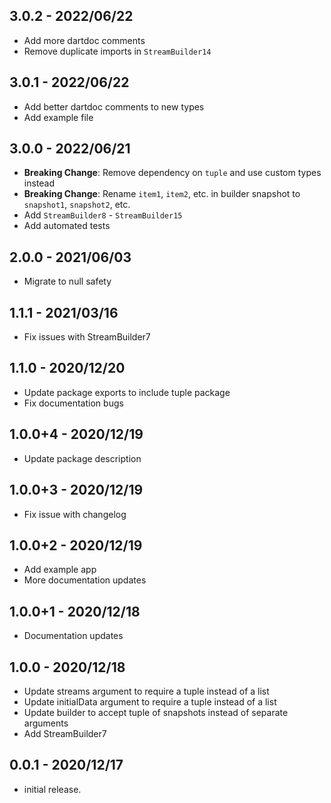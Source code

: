 ## 3.0.2 - 2022/06/22

- Add more dartdoc comments
- Remove duplicate imports in `StreamBuilder14`

## 3.0.1 - 2022/06/22

- Add better dartdoc comments to new types
- Add example file

## 3.0.0 - 2022/06/21

- **Breaking Change**: Remove dependency on `tuple` and use custom types instead
- **Breaking Change**: Rename `item1`, `item2`, etc. in builder snapshot to `snapshot1`, `snapshot2`, etc.
- Add `StreamBuilder8` - `StreamBuilder15`
- Add automated tests

## 2.0.0 - 2021/06/03

- Migrate to null safety

## 1.1.1 - 2021/03/16

- Fix issues with StreamBuilder7

## 1.1.0 - 2020/12/20

- Update package exports to include tuple package
- Fix documentation bugs

## 1.0.0+4 - 2020/12/19

- Update package description

## 1.0.0+3 - 2020/12/19

- Fix issue with changelog

## 1.0.0+2 - 2020/12/19

- Add example app
- More documentation updates

## 1.0.0+1 - 2020/12/18

- Documentation updates

## 1.0.0 - 2020/12/18

- Update streams argument to require a tuple instead of a list
- Update initialData argument to require a tuple instead of a list
- Update builder to accept tuple of snapshots instead of separate arguments
- Add StreamBuilder7

## 0.0.1 - 2020/12/17

- initial release.
